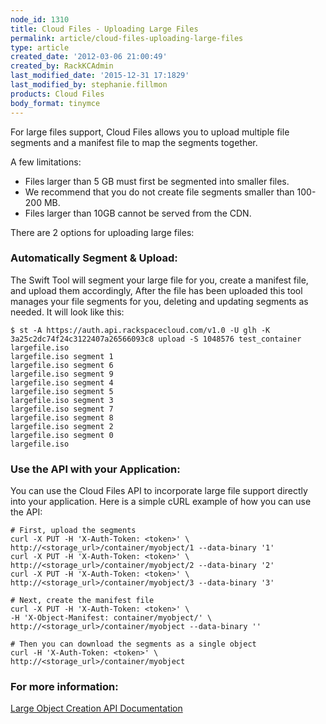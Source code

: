 ```yaml
---
node_id: 1310
title: Cloud Files - Uploading Large Files
permalink: article/cloud-files-uploading-large-files
type: article
created_date: '2012-03-06 21:00:49'
created_by: RackKCAdmin
last_modified_date: '2015-12-31 17:1829'
last_modified_by: stephanie.fillmon
products: Cloud Files
body_format: tinymce
---
```


For large files support, Cloud Files allows you to upload multiple file
segments and a manifest file to map the segments together.

A few limitations:

-   Files larger than 5 GB must first be segmented into smaller files.
-   We recommend that you do not create file segments smaller than
    100-200 MB.  
-   Files larger than 10GB cannot be served from the CDN.

There are 2 options for uploading large files:

### Automatically Segment & Upload:

The Swift Tool will segment your large file for you, create a manifest
file, and upload them accordingly,  After the file has been uploaded
this tool manages your file segments for you, deleting and updating
segments as needed.  It will look like this:

    $ st -A https://auth.api.rackspacecloud.com/v1.0 -U glh -K 3a25c2dc74f24c3122407a26566093c8 upload -S 1048576 test_container largefile.iso
    largefile.iso segment 1
    largefile.iso segment 6
    largefile.iso segment 9
    largefile.iso segment 4
    largefile.iso segment 5
    largefile.iso segment 3
    largefile.iso segment 7
    largefile.iso segment 8
    largefile.iso segment 2
    largefile.iso segment 0
    largefile.iso

### Use the API with your Application:

You can use the Cloud Files API to incorporate large file support
directly into your application. Here is a simple cURL example of how you
can use the API:

    # First, upload the segments 
    curl -X PUT -H 'X-Auth-Token: <token>' \     http://<storage_url>/container/myobject/1 --data-binary '1' 
    curl -X PUT -H 'X-Auth-Token: <token>' \     http://<storage_url>/container/myobject/2 --data-binary '2' 
    curl -X PUT -H 'X-Auth-Token: <token>' \     http://<storage_url>/container/myobject/3 --data-binary '3'  
     
    # Next, create the manifest file 
    curl -X PUT -H 'X-Auth-Token: <token>' \     
    -H 'X-Object-Manifest: container/myobject/' \     http://<storage_url>/container/myobject --data-binary ''
      
    # Then you can download the segments as a single object 
    curl -H 'X-Auth-Token: <token>' \     
    http://<storage_url>/container/myobject

### For more information:

[Large Object Creation API
Documentation](https://developer.rackspace.com/docs/cloud-files/v1/developer-guide/#creating-large-objects)

